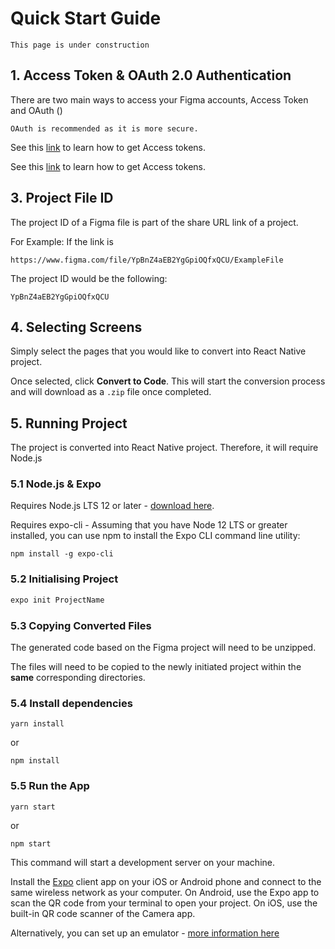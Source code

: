 # Quick Start Guide

```danger
This page is under construction
```

## 1. Access Token & OAuth 2.0 Authentication
There are two main ways to access your Figma accounts, Access Token and OAuth ()

```tip
OAuth is recommended as it is more secure.
```

See this [link](https://www.figma.com/developers/api#access-tokens) to learn how to get Access tokens.

See this [link](https://www.figma.com/developers/api#oauth2) to learn how to get Access tokens.

## 3. Project File ID
The project ID of a Figma file is part of the share URL link of a project.

For Example:
If the link is

`https://www.figma.com/file/YpBnZ4aEB2YgGpiOQfxQCU/ExampleFile`

The project ID would be the following:

`YpBnZ4aEB2YgGpiOQfxQCU`

## 4. Selecting Screens
Simply select the pages that you would like to convert into React Native project.

Once selected, click **Convert to Code**. This will start the conversion process and will download as a `.zip` file once completed.

## 5. Running Project
The project is converted into React Native project. Therefore, it will require Node.js

### 5.1 Node.js & Expo
Requires Node.js LTS 12 or later - [download here](https://nodejs.org/en/).

Requires expo-cli - Assuming that you have Node 12 LTS or greater installed, you can use npm to install the Expo CLI command line utility:

```
npm install -g expo-cli
```

### 5.2 Initialising Project
```bash
expo init ProjectName
```

### 5.3 Copying Converted Files
The generated code based on the Figma project will need to be unzipped. 

The files will need to be copied to the newly initiated project within the **same** corresponding directories.

### 5.4 Install dependencies
```
yarn install
```
or
```
npm install
```

### 5.5 Run the App
```
yarn start
```
or
```
npm start
```

This command will start a development server on your machine. 

Install the [Expo](https://expo.io/) client app on your iOS or Android phone and connect to the same wireless network as your computer. 
On Android, use the Expo app to scan the QR code from your terminal to open your project. 
On iOS, use the built-in QR code scanner of the Camera app. 

Alternatively, you can set up an emulator - [more information here](https://reactnative.dev/docs/environment-setup)

